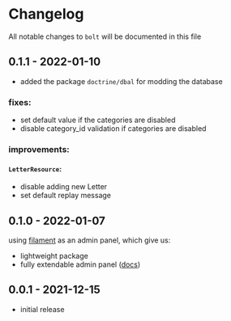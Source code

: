 # Changelog

All notable changes to `bolt` will be documented in this file

## 0.1.1 - 2022-01-10

- added the package `doctrine/dbal` for modding the database

### fixes:

- set default value if the categories are disabled
- disable category_id validation if categories are disabled

### improvements:

#### `LetterResource`:

- disable adding new Letter
- set default replay message

## 0.1.0 - 2022-01-07

using [filament](https://filamentadmin.com/) as an admin panel, which give us:

- lightweight package
- fully extendable admin panel ([docs](https://filamentadmin.com/docs/2.x/admin/installation))

## 0.0.1 - 2021-12-15

- initial release
